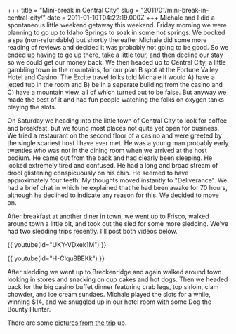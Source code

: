 +++
title = "Mini-break in Central City"
slug = "2011/01/mini-break-in-central-city/"
date = 2011-01-10T04:22:19.000Z
+++
Michale and I did a spontaneous little weekend getaway this weekend. Friday morning we were planning to go up to Idaho Springs to soak in some hot springs. We booked a spa (non-refundable) but shortly thereafter Michale did some more reading of reviews and decided it was probably not going to be good. So we ended up having to go up there, take a little tour, and then decline our stay so we could get our money back. We then headed up to Central City, a little gambling town in the mountains, for our plan B spot at the Fortune Valley Hotel and Casino. The Excite travel folks told Michale it would A) have a jetted tub in the room and B) be in a separate building from the casino and C) have a mountain view, all of which turned out to be false. But anyway we made the best of it and had fun people watching the folks on oxygen tanks playing the slots.

On Saturday we heading into the little town of Central City to look for coffee and breakfast, but we found most places not quite yet open for business. We tried a restaurant on the second floor of a casino and were greeted by the single scariest host I have ever met. He was a young man probably early twenties who was not in the dining room when we arrived at the host podium. He came out from the back and had clearly been sleeping. He looked extremely tired and confused. He had a long and broad stream of drool glistening conspicuously on his chin. He seemed to have approximately four teeth. My thoughts moved instantly to "Deliverance". We had a brief chat in which he explained that he had been awake for 70 hours, although he declined to indicate any reason for this. We decided to move on.

After breakfast at another diner in town, we went up to Frisco, walked around town a little bit, and took out the sled for some more sledding. We've had two sledding trips recently. I'll post both videos below.

{{ youtube(id="UKY-VDxek1M") }}

{{ youtube(id="H-CIqu8BEKk") }}

After sledding we went up to Breckenridge and again walked around town looking in stores and snacking on cup cakes and hot dogs. Then we headed back for the big casino buffet dinner featuring crab legs, top sirloin, clam chowder, and ice cream sundaes. Michale played the slots for a while, winning $14, and we snuggled up in our hotel room with some Dog the Bounty Hunter.

There are some [pictures from the trip](http://www.peterlyons.com/app/photos?gallery=winter_2010&photo=020_opera_house) up.
